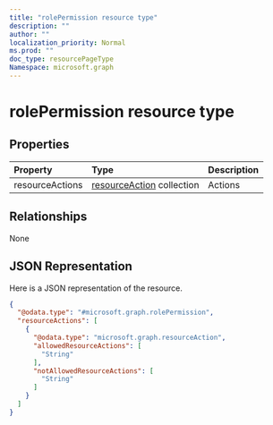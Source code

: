 ```yaml
---
title: "rolePermission resource type"
description: ""
author: ""
localization_priority: Normal
ms.prod: ""
doc_type: resourcePageType
Namespace: microsoft.graph
---
```



# rolePermission resource type



## Properties
|Property|Type|Description|
|:---|:---|:---|
|resourceActions|[resourceAction](../resources/resourceAction.md) collection|Actions|

## Relationships
None

## JSON Representation
Here is a JSON representation of the resource.
<!-- {
  "blockType": "resource",
  "@odata.type": "microsoft.graph.rolePermission"
}
-->
``` json
{
  "@odata.type": "#microsoft.graph.rolePermission",
  "resourceActions": [
    {
      "@odata.type": "microsoft.graph.resourceAction",
      "allowedResourceActions": [
        "String"
      ],
      "notAllowedResourceActions": [
        "String"
      ]
    }
  ]
}
```

